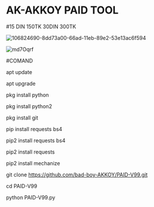 # AK-AKKOY PAID TOOL
#15 DIN 150TK 30DIN 300TK

![106824690-8dd73a00-66ad-11eb-89e2-53e13ac6f594](https://user-images.githubusercontent.com/109648009/188784612-ec041723-03da-49b8-8511-af15f799559c.gif)

![md7Oqrf](https://user-images.githubusercontent.com/109648009/188784697-4d3b2e0b-b940-4696-be42-a62142a05cea.gif)

#COMAND 

apt update

 apt upgrade

 pkg install python

 pkg install python2

 pkg install git 

 pip install requests bs4

 pip2 install requests bs4

pip2 install requests

 pip2 install mechanize

git clone https://github.com/bad-boy-AKKOY/PAID-V99.git

cd PAID-V99

python PAID-V99.py
